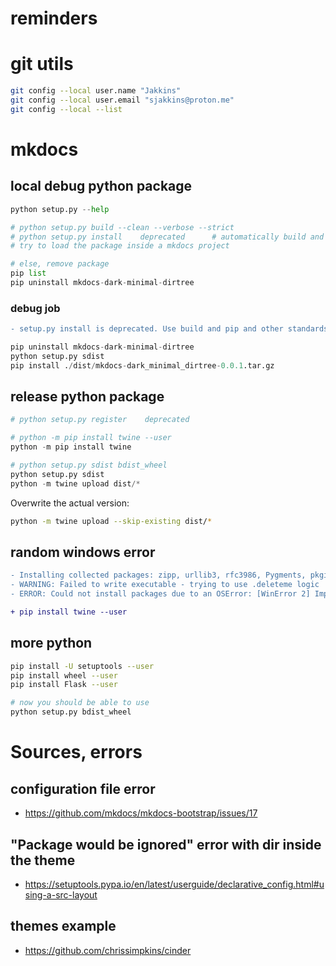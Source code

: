 # reminders

# git utils

```bash
git config --local user.name "Jakkins"
git config --local user.email "sjakkins@proton.me"
git config --local --list
```

# mkdocs

## local debug python package

```python
python setup.py --help

# python setup.py build --clean --verbose --strict
# python setup.py install    deprecated      # automatically build and dist
# try to load the package inside a mkdocs project

# else, remove package
pip list
pip uninstall mkdocs-dark-minimal-dirtree
```

### debug job

```diff
- setup.py install is deprecated. Use build and pip and other standards-based tools.
```

```python
pip uninstall mkdocs-dark-minimal-dirtree
python setup.py sdist
pip install ./dist/mkdocs-dark_minimal_dirtree-0.0.1.tar.gz
```

## release python package

```python
# python setup.py register    deprecated

# python -m pip install twine --user
python -m pip install twine

# python setup.py sdist bdist_wheel
python setup.py sdist
python -m twine upload dist/*
```

Overwrite the actual version:

```bash
python -m twine upload --skip-existing dist/*
```

## random windows error

```diff
- Installing collected packages: zipp, urllib3, rfc3986, Pygments, pkginfo, more-itertools, mdurl, idna, docutils, certifi, bleach, requests, readme-renderer, markdown-it-py, jaraco.classes, importlib-metadata, rich, requests-toolbelt, keyring, twine
- WARNING: Failed to write executable - trying to use .deleteme logic
- ERROR: Could not install packages due to an OSError: [WinError 2] Impossibile trovare il file specificato: 'C:\\Python311\\Scripts\\pygmentize.exe' -> 'C:\\Python311\\Scripts\\pygmentize.exe.deleteme'

+ pip install twine --user
```

## more python

```bash
pip install -U setuptools --user
pip install wheel --user
pip install Flask --user

# now you should be able to use
python setup.py bdist_wheel
```

# Sources, errors

## configuration file error

- https://github.com/mkdocs/mkdocs-bootstrap/issues/17

## "Package would be ignored" error with dir inside the theme

- https://setuptools.pypa.io/en/latest/userguide/declarative_config.html#using-a-src-layout

## themes example

- https://github.com/chrissimpkins/cinder
